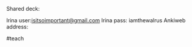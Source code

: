Shared deck:

Irina user:isitsoimportant@gmail.com
Irina pass: iamthewalrus
Ankiweb address:

#teach